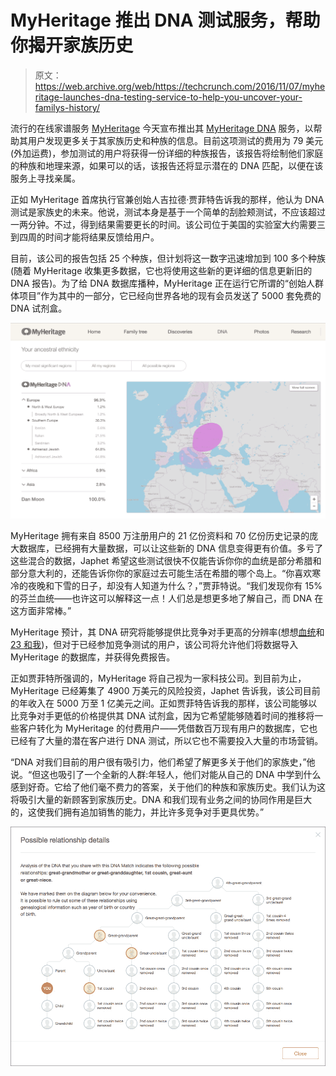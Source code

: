 # MyHeritage 推出 DNA 测试服务，帮助你揭开家族历史

> 原文：<https://web.archive.org/web/https://techcrunch.com/2016/11/07/myheritage-launches-dna-testing-service-to-help-you-uncover-your-familys-history/>

流行的在线家谱服务 [MyHeritage](https://web.archive.org/web/20230326023647/http://www.myheritage.com/) 今天宣布推出其 [MyHeritage DNA](https://web.archive.org/web/20230326023647/http://www.myheritagedna.com/) 服务，以帮助其用户发现更多关于其家族历史和种族的信息。目前这项测试的费用为 79 美元(外加运费)，参加测试的用户将获得一份详细的种族报告，该报告将绘制他们家庭的种族和地理来源，如果可以的话，该报告还将显示潜在的 DNA 匹配，以便在该服务上寻找亲属。

正如 MyHeritage 首席执行官兼创始人吉拉德·贾菲特告诉我的那样，他认为 DNA 测试是家族史的未来。他说，测试本身是基于一个简单的刮脸颊测试，不应该超过一两分钟。不过，得到结果需要更长的时间。该公司位于美国的实验室大约需要三到四周的时间才能将结果反馈给用户。

目前，该公司的报告包括 25 个种族，但计划将这一数字迅速增加到 100 多个种族(随着 MyHeritage 收集更多数据，它也将使用这些新的更详细的信息更新旧的 DNA 报告)。为了给 DNA 数据库播种，MyHeritage 正在运行它所谓的“创始人群体项目”作为其中的一部分，它已经向世界各地的现有会员发送了 5000 套免费的 DNA 试剂盒。

[![main-ethnicity-estimate](img/7711aaedc45dd9eb8d0e4aaa65e7b628.png)](https://web.archive.org/web/20230326023647/https://techcrunch.com/wp-content/uploads/2016/11/main-ethnicity-estimate1.jpg)

MyHeritage 拥有来自 8500 万注册用户的 21 亿份资料和 70 亿份历史记录的庞大数据库，已经拥有大量数据，可以让这些新的 DNA 信息变得更有价值。多亏了这些混合的数据，Japhet 希望这些测试很快不仅能告诉你你的血统是部分希腊和部分意大利的，还能告诉你你的家庭过去可能生活在希腊的哪个岛上。“你喜欢寒冷的夜晚和下雪的日子，却没有人知道为什么？，”贾菲特说。“我们发现你有 15%的芬兰血统——也许这可以解释这一点！人们总是想更多地了解自己，而 DNA 在这方面非常棒。”

MyHeritage 预计，其 DNA 研究将能够提供比竞争对手更高的分辨率(想想[血统](https://web.archive.org/web/20230326023647/https://www.ancestry.com/dna)和[23 和我](https://web.archive.org/web/20230326023647/https://www.23andme.com/dna-ancestry/?utm_source=google&utm_medium=cpc&utm_campaign=Search-Branded&utm_content=23c_Search_Paid_Brand&gclid=Cj0KEQjwqfvABRC6gJ3T_4mwspoBEiQAyoQPkdtvqDTBxJ3Y3u81STHGPrXQSyTLCxOXy0AJLKSZIwcaAomV8P8HAQ))，但对于已经参加竞争测试的用户，该公司将允许他们将数据导入 MyHeritage 的数据库，并获得免费报告。

正如贾菲特所强调的，MyHeritage 将自己视为一家科技公司。到目前为止，MyHeritage 已经筹集了 4900 万美元的风险投资，Japhet 告诉我，该公司目前的年收入在 5000 万至 1 亿美元之间。正如贾菲特告诉我的那样，该公司能够以比竞争对手更低的价格提供其 DNA 试剂盒，因为它希望能够随着时间的推移将一些客户转化为 MyHeritage 的付费用户——凭借数百万现有用户的数据库，它也已经有了大量的潜在客户进行 DNA 测试，所以它也不需要投入大量的市场营销。

“DNA 对我们目前的用户很有吸引力，他们希望了解更多关于他们的家族史，”他说。“但这也吸引了一个全新的人群:年轻人，他们对能从自己的 DNA 中学到什么感到好奇。它给了他们毫不费力的答案，关于他们的种族和家族历史。我们认为这将吸引大量的新顾客到家族历史。DNA 和我们现有业务之间的协同作用是巨大的，这使我们拥有追加销售的能力，并比许多竞争对手更具优势。”

[![dna-relationship-helper](img/22b03b7235f9e710048e16658c636aa6.png)](https://web.archive.org/web/20230326023647/https://techcrunch.com/wp-content/uploads/2016/11/dna-relationship-helper.jpg)